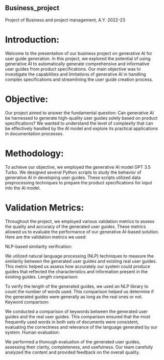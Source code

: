 ## Business_project
Project of Business and project management, A.Y. 2022-23

# Introduction:
Welcome to the presentation of our business project on generative AI for user guide generation. In this project, we explored the potential of using generative AI to automatically generate comprehensive and informative user guides from product specifications. Our main objective was to investigate the capabilities and limitations of generative AI in handling complex specifications and streamlining the user guide creation process.

# Objective:
Our project aimed to answer the fundamental question: Can generative AI be harnessed to generate high-quality user guides solely based on product specifications? We wanted to understand the level of complexity that can be effectively handled by the AI model and explore its practical applications in documentation processes.

# Methodology:
To achieve our objective, we employed the generative AI model GPT 3.5 Turbo. We designed several Python scripts to study the behavior of generative AI in developing user guides. These scripts utilized data preprocessing techniques to prepare the product specifications for input into the AI model.

# Validation Metrics:
Throughout the project, we employed various validation metrics to assess the quality and accuracy of the generated user guides. These metrics allowed us to evaluate the performance of our generative AI-based solution. Here are the validation metrics we used:

NLP-based similarity verification:

We utilized natural language processing (NLP) techniques to measure the similarity between the generated user guides and existing real user guides.
This metric helped us assess how accurately our system could produce guides that reflected the characteristics and information present in the existing guides.
Length comparison:

To verify the length of the generated guides, we used an NLP library to count the number of words used.
This comparison helped us determine if the generated guides were generally as long as the real ones or not.
Keyword comparison:

We conducted a comparison of keywords between the generated user guides and the real user guides.
This comparison ensured that the most frequently used words in both sets of documents were consistent, evaluating the correctness and relevance of the language generated by our system.
Human evaluation:

We performed a thorough evaluation of the generated user guides, assessing their clarity, completeness, and usefulness.
Our team carefully analyzed the content and provided feedback on the overall quality.
